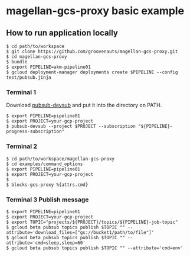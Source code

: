 # magellan-gcs-proxy basic example

## How to run application locally

```
$ cd path/to/workspace
$ git clone https://github.com/groovenauts/magellan-gcs-proxy.git
$ cd magellan-gcs-proxy
$ bundle
$ export PIPELINE=akm-pipeline01
$ gcloud deployment-manager deployments create $PIPELINE --config test/pubsub.jinja
```

### Terminal 1

Download [pubsub-devsub](https://github.com/akm/pubsub-devsub/releases) and put it into the directory on PATH.

```
$ export PIPELINE=pipeline01
$ export PROJECT=your-gcp-project
$ pubsub-devsub --project $PROJECT --subscription "${PIPELINE}-progress-subscription"
```

### Terminal 2

```
$ cd path/to/workspace/magellan-gcs-proxy
$ cd examples/command_options
$ export PIPELINE=pipeline01
$ export PROJECT=your-gcp-project
$
$ blocks-gcs-proxy %{attrs.cmd}
```

### Terminal 3 Publish message

```
$ export PIPELINE=pipeline01
$ export PROJECT=your-gcp-project
$ export TOPIC="projects/${PROJECT}/topics/${PIPELINE}-job-topic"
$ gcloud beta pubsub topics publish $TOPIC "" --attribute='download_files=["gs://bucket1/path/to/file"]'
$ gcloud beta pubsub topics publish $TOPIC "" --attribute='cmd=sleep,sleep=60'
$ gcloud beta pubsub topics publish $TOPIC "" --attribute='cmd=env'
```
